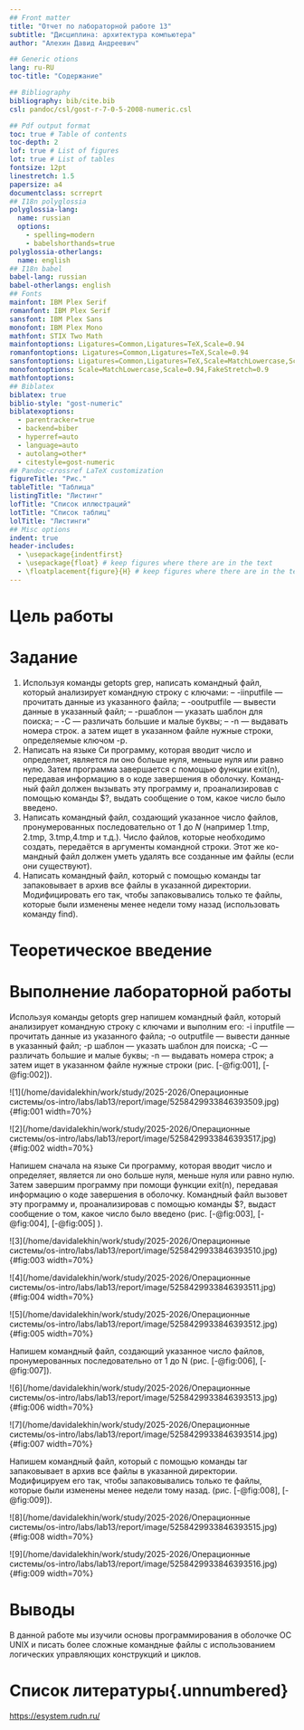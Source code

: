 ```yaml
---
## Front matter
title: "Отчет по лабораторной работе 13"
subtitle: "Дисциплина: архитектура компьютера"
author: "Алехин Давид Андреевич"

## Generic otions
lang: ru-RU
toc-title: "Содержание"

## Bibliography
bibliography: bib/cite.bib
csl: pandoc/csl/gost-r-7-0-5-2008-numeric.csl

## Pdf output format
toc: true # Table of contents
toc-depth: 2
lof: true # List of figures
lot: true # List of tables
fontsize: 12pt
linestretch: 1.5
papersize: a4
documentclass: scrreprt
## I18n polyglossia
polyglossia-lang:
  name: russian
  options:
	- spelling=modern
	- babelshorthands=true
polyglossia-otherlangs:
  name: english
## I18n babel
babel-lang: russian
babel-otherlangs: english
## Fonts
mainfont: IBM Plex Serif
romanfont: IBM Plex Serif
sansfont: IBM Plex Sans
monofont: IBM Plex Mono
mathfont: STIX Two Math
mainfontoptions: Ligatures=Common,Ligatures=TeX,Scale=0.94
romanfontoptions: Ligatures=Common,Ligatures=TeX,Scale=0.94
sansfontoptions: Ligatures=Common,Ligatures=TeX,Scale=MatchLowercase,Scale=0.94
monofontoptions: Scale=MatchLowercase,Scale=0.94,FakeStretch=0.9
mathfontoptions:
## Biblatex
biblatex: true
biblio-style: "gost-numeric"
biblatexoptions:
  - parentracker=true
  - backend=biber
  - hyperref=auto
  - language=auto
  - autolang=other*
  - citestyle=gost-numeric
## Pandoc-crossref LaTeX customization
figureTitle: "Рис."
tableTitle: "Таблица"
listingTitle: "Листинг"
lofTitle: "Список иллюстраций"
lotTitle: "Список таблиц"
lolTitle: "Листинги"
## Misc options
indent: true
header-includes:
  - \usepackage{indentfirst}
  - \usepackage{float} # keep figures where there are in the text
  - \floatplacement{figure}{H} # keep figures where there are in the text
---
```


# Цель работы



# Задание

1. Используя команды getopts grep, написать командный файл, который анализирует
командную строку с ключами:
– -iinputfile — прочитать данные из указанного файла;
– -ooutputfile — вывести данные в указанный файл;
– -pшаблон — указать шаблон для поиска;
– -C — различать большие и малые буквы;
– -n — выдавать номера строк.
а затем ищет в указанном файле нужные строки, определяемые ключом -p.
2. Написать на языке Си программу, которая вводит число и определяет, является ли оно
больше нуля, меньше нуля или равно нулю. Затем программа завершается с помощью
функции exit(n), передавая информацию в о коде завершения в оболочку. Команд-
ный файл должен вызывать эту программу и, проанализировав с помощью команды
$?, выдать сообщение о том, какое число было введено.
3. Написать командный файл, создающий указанное число файлов, пронумерованных
последовательно от 1 до 𝑁 (например 1.tmp, 2.tmp, 3.tmp,4.tmp и т.д.). Число файлов,
которые необходимо создать, передаётся в аргументы командной строки. Этот же ко-
мандный файл должен уметь удалять все созданные им файлы (если они существуют).
4. Написать командный файл, который с помощью команды tar запаковывает в архив
все файлы в указанной директории. Модифицировать его так, чтобы запаковывались
только те файлы, которые были изменены менее недели тому назад (использовать
команду find).


# Теоретическое введение



# Выполнение лабораторной работы

Используя команды getopts grep напишем командный файл, который анализирует командную строку с ключами и выполним его: -i inputfile — прочитать данные из указанного файла; -o outputfile — вывести данные в указанный файл; -p шаблон — указать шаблон для поиска; -C — различать большие и малые буквы; -n — выдавать номера строк; а затем ищет в указанном файле нужные строки (рис. [-@fig:001], [-@fig:002]).

![1](/home/davidalekhin/work/study/2025-2026/Операционные системы/os-intro/labs/lab13/report/image/5258429933846393509.jpg){#fig:001 width=70%}

![2](/home/davidalekhin/work/study/2025-2026/Операционные системы/os-intro/labs/lab13/report/image/5258429933846393517.jpg){#fig:002 width=70%}

Напишем сначала на языке Си программу, которая вводит число и определяет, является ли оно больше нуля, меньше нуля или равно нулю. Затем завершим программу при помощи функции exit(n), передавая информацию о коде завершения в оболочку. Командный файл вызовет эту программу и, проанализировав с помощью команды $?, выдаст сообщение о том, какое число было введено (рис. [-@fig:003], [-@fig:004], [-@fig:005] ).

![3](/home/davidalekhin/work/study/2025-2026/Операционные системы/os-intro/labs/lab13/report/image/5258429933846393510.jpg){#fig:003 width=70%}

![4](/home/davidalekhin/work/study/2025-2026/Операционные системы/os-intro/labs/lab13/report/image/5258429933846393511.jpg){#fig:004 width=70%}

![5](/home/davidalekhin/work/study/2025-2026/Операционные системы/os-intro/labs/lab13/report/image/5258429933846393512.jpg){#fig:005 width=70%}

Напишем командный файл, создающий указанное число файлов, пронумерованных последовательно от 1 до N (рис. [-@fig:006], [-@fig:007]).

![6](/home/davidalekhin/work/study/2025-2026/Операционные системы/os-intro/labs/lab13/report/image/5258429933846393513.jpg){#fig:006 width=70%}

![7](/home/davidalekhin/work/study/2025-2026/Операционные системы/os-intro/labs/lab13/report/image/5258429933846393514.jpg){#fig:007 width=70%}

Напишем командный файл, который с помощью команды tar запаковывает в архив все файлы в указанной директории. Модифицируем его так, чтобы запаковывались только те файлы, которые были изменены менее недели тому назад. (рис. [-@fig:008], [-@fig:009]).

![8](/home/davidalekhin/work/study/2025-2026/Операционные системы/os-intro/labs/lab13/report/image/5258429933846393515.jpg){#fig:008 width=70%}

![9](/home/davidalekhin/work/study/2025-2026/Операционные системы/os-intro/labs/lab13/report/image/5258429933846393516.jpg){#fig:009 width=70%}

# Выводы

В данной работе мы изучили основы программирования в оболочке ОС UNIX и писать более сложные командные файлы с использованием логических управляющих конструкций и циклов.

# Список литературы{.unnumbered}

https://esystem.rudn.ru/
